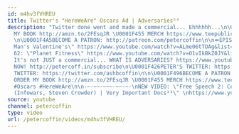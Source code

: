 ```yaml
---
id: m4hv3fVHREU
title: Twitter's "HereWeAre" Oscars Ad | Adversaries⁶⁴
description: "Twitter done went and made a commercial... Ehhhhhh...\n\U0001F4D5 ORDER
  MY BOOK http://amzn.to/2FEsqJR \U0001F455 MERCH https://www.teepublic.com/stores/peter-coffin
  \n\U0001F4A5BECOME A PATRON: http://patreon.com/petercoffin\n\n⏪EPISODE 63: \"Bad
  Man's Valentine's\" https://www.youtube.com/watch?v=ALme06tTOAg&list=PL9oHQnEByWyXeSTT3Vm3oyTR-e3Tg0Vj0\n⏪EPISODE
  62: \"Planet Fitness\" https://www.youtube.com/watch?v=O1vIkBkZ0JY&list=PL9oHQnEByWyXeSTT3Vm3oyTR-e3Tg0Vj0\n\n❓
  It's not JUST a commercial... WHAT IS ADVERSARIES? https://www.youtube.com/watch?v=eiyOLXfOin4&index=3&list=PL9oHQnEByWyXeSTT3Vm3oyTR-e3Tg0Vj0\n\n*************************\n\n\U0001F4FASubscribe
  NOW! http://petercoff.in/subscribe\n\U0001F426PETER'S TWITTER: https://twitter.com/petercoffin\n\U0001F426ASHLEIGH'S
  TWITTER: https://twitter.com/ashbcoffin\n\n\U0001F496BECOME A PATRON http://patreon.com/petercoffin\n\U0001F4D5
  ORDER MY BOOK http://amzn.to/2FEsqJR \U0001F455 MERCH https://www.teepublic.com/stores/peter-coffin\n\n***************\n\n#Twitter
  #Oscars #HereWeAre\n\n-~-~~-~~~-~~-~-\nNEW VIDEO: \"Free Speech 2: Censorship Boogaloo
  (Infowars, Steven Crowder) | Very Important Docs²³\" \nhttps://www.youtube.com/watch?v=SlFdykutQ0g&list=PL9oHQnEByWyXObkJN9YYQS9hxBjpN8RLG\n-~-~~-~~~-~~-~-"
source: youtube
channel: petercoffin
type: video
url: /petercoffin/videos/m4hv3fVHREU/
---
```

